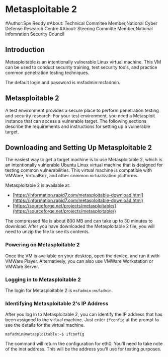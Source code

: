 # Metasploitable 2
#Author:Spv Reddy
#About: Technical Commitee Member,National Cyber Defense Research Centre
#About: Steering Committe Member,National Infomration Security Council
## Introduction

Metasploitable is an intentionally vulnerable Linux virtual machine. This VM can be used to conduct security training, test security tools, and practice common penetration testing techniques.

The default login and password is msfadmin:msfadmin.

## Metasploitable 2

A test environment provides a secure place to perform penetration testing and security research. For your test environment, you need a Metasploit instance that can access a vulnerable target. The following sections describe the requirements and instructions for setting up a vulnerable target.

## Downloading and Setting Up Metasploitable 2

The easiest way to get a target machine is to use Metasploitable 2, which is an intentionally vulnerable Ubuntu Linux virtual machine that is designed for testing common vulnerabilities. This virtual machine is compatible with VMWare, VirtualBox, and other common virtualization platforms.

Metasploitable 2 is available at:

* [https://information.rapid7.com/metasploitable-download.html](https://information.rapid7.com/metasploitable-download.html)
* [https://sourceforge.net/projects/metasploitable/](https://sourceforge.net/projects/metasploitable/)

The compressed file is about 800 MB and can take up to 30 minutes to download. After you have downloaded the Metasploitable 2 file, you will need to unzip the file to see its contents.

### Powering on Metasploitable 2

Once the VM is available on your desktop, open the device, and run it with VMWare Player. Alternatively, you can also use VMWare Workstation or VMWare Server.

### Logging in to Metasploitable 2

The login for Metasploitable 2 is `msfadmin:msfadmin`.

### Identifying Metasploitable 2's IP Address

After you log in to Metasploitable 2, you can identify the IP address that has been assigned to the virtual machine. Just enter `ifconfig` at the prompt to see the details for the virtual machine.

```text
msfadmin@metasploitable:~$ ifconfig
```

The command will return the configuration for eth0. You'll need to take note of the inet address. This will be the address you'll use for testing purposes.


